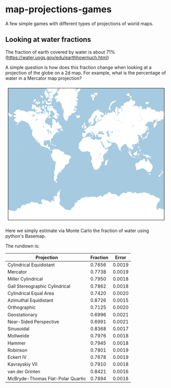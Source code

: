 # map-projections-games

A few simple games with different types of projections of world maps.

## Looking at water fractions
The fraction of earth covered by water is about 71%
(https://water.usgs.gov/edu/earthhowmuch.html)

A simple question is how does this fraction change when looking at a
projection of the globe on a 2d map. For example, what is the
percentage of water in a Mercator map projection?

![Mercator projection](images/merc.png)


Here we simply estimate via Monte Carlo the fraction of water using
python's Basemap.

The rundown is:

| Projection                        | Fraction | Error  |
| --------------------------------- | -------- | ------ |
| Cylindrical Equidistant           |  0.7656  | 0.0019 |
| Mercator                          |  0.7738  | 0.0019 |
| Miller Cylindrical                |  0.7950  | 0.0018 |
| Gall Stereographic Cylindrical    |  0.7862  | 0.0018 |
| Cylindrical Equal Area            |  0.7420  | 0.0020 |
| Azimuthal Equidistant             |  0.8726  | 0.0015 |
| Orthographic                      |  0.7125  | 0.0020 |
| Geostationary                     |  0.6996  | 0.0021 |
| Near-Sided Perspective            |  0.6991  | 0.0021 |
| Sinusoidal                        |  0.8368  | 0.0017 |
| Mollweide                         |  0.7976  | 0.0018 |
| Hammer                            |  0.7945  | 0.0018 |
| Robinson                          |  0.7801  | 0.0019 |
| Eckert IV                         |  0.7678  | 0.0019 |
| Kavrayskiy VII                    |  0.7910  | 0.0018 |
| van der Grinten                   |  0.8421  | 0.0016 |
| McBryde-Thomas Flat-Polar Quartic |  0.7894  | 0.0018 |


